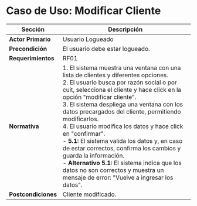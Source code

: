 # Caso de Uso: Modificar Cliente

| **Sección**          | **Descripción**                                                                                     |
|----------------------|-----------------------------------------------------------------------------------------------------|
| **Actor Primario**   | Usuario Logueado                                                                                   |
| **Precondición**     | El usuario debe estar logueado.                                                                    |
| **Requerimientos**   | RF01                                                                                               |
| **Normativa**        | 1. El sistema muestra una ventana con una lista de clientes y diferentes opciones.<br>2. El usuario busca por razón social o por cuit, selecciona el cliente y hace click en la opción "modificar cliente".<br>3. El sistema despliega una ventana con los datos precargados del cliente, permitiendo modificarlos.<br>4. El usuario modifica los datos y hace click en "confirmar".<br>   - **5.1:** El sistema valida los datos y, en caso de estar correctos, confirma los cambios y guarda la información.<br>   - **Alternativo 5.1:** El sistema indica que los datos no son correctos y muestra un mensaje de error: "Vuelve a ingresar los datos". |
| **Postcondiciones**  | Cliente modificado.                                                                                |